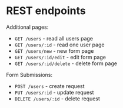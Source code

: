 # REST endpoints

Additional pages:

- `GET /users` - read all users page
- `GET /users/:id` - read one user page
- `GET /users/new` - new form page
- `GET /users/:id/edit` - edit form page
- `GET /users/:id/delete` - delete form page

Form Submissions:

- `POST /users` - create request
- `PUT /users/:id` - update request
- `DELETE /users/:id` - delete request
